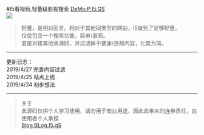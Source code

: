 #I5看视频,轻量级影视搜索 [DeMo:P.I5.GS](https://p.i5.gs/)  
![](https://p.i5.gs/static/logo.png)


>轻量，是相对而言。相对于其他同类型的网站，I5做到了足够轻量。  
仅仅包含一个搜索功能，简单/直观。  
直接对接其他资源网，并过滤掉不健康/违规内容，化繁为简。  

--------
更新日志：  
2019/4/27 完善内容过滤  
2019/4/25 站点上线  
2019/4/24 初步想法  

-------------------
>关于  
此源码仅供个人学习使用，请勿用于商业用途，因此此带来的连带责任，由使用者个人承担  
[Blog:BLog.I5.gS](https://blog.i5.gs)

